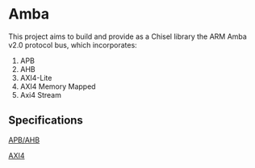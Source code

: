 # Amba

This project aims to build and provide as a Chisel library the ARM Amba v2.0 protocol bus, which incorporates:

1. APB
2. AHB
3. AXI4-Lite
4. AXI4 Memory Mapped
5. Axi4 Stream

## Specifications

[APB/AHB](https://developer.arm.com/documentation/ihi0011/a)

[AXI4](https://developer.arm.com/documentation/ihi0022/d/)
